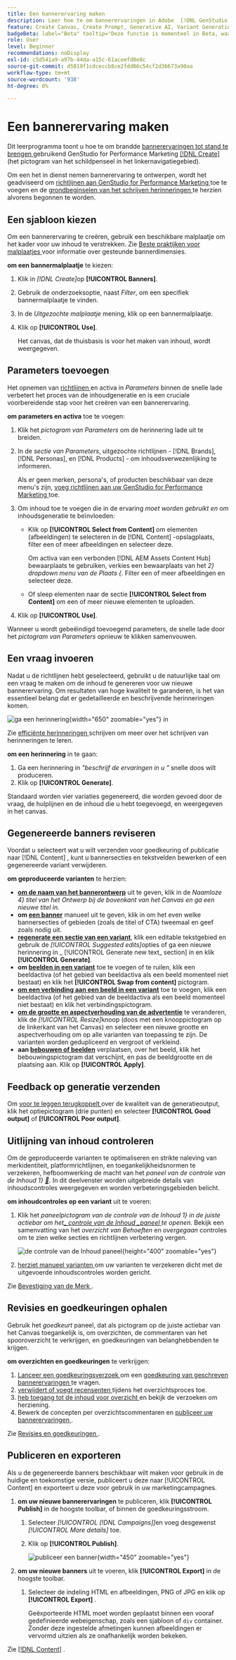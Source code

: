 ```yaml
---
title: Een bannerervaring maken
description: Leer hoe te om bannerervaringen in Adobe  [!DNL GenStudio]  voor de Marketing van Prestaties tot stand te brengen.
feature: Create Canvas, Create Prompt, Generative AI, Variant Generation, Content Generation
badgeBeta: label="Beta" tooltip="Deze functie is momenteel in Beta, waardoor bepaalde functionaliteit mogelijk beperkt is of kan worden gewijzigd."
role: User
level: Beginner
recommendations: noDisplay
exl-id: c5d541a9-a97b-44da-a15c-61aceefd0e8c
source-git-commit: d5019f1cdceccb8ce2fdd86c54cf2d36673a90aa
workflow-type: tm+mt
source-wordcount: '938'
ht-degree: 0%

---
```


# Een bannerervaring maken

Dit leerprogramma toont u hoe te om brandde [ bannerervaringen tot stand te brengen ](banner-experiences.md) gebruikend GenStudio for Performance Marketing [[!DNL Create]](/help/user-guide/create/overview.md) (het pictogram van het schildpenseel in het linkernavigatiegebied).

Om een het in dienst nemen bannerervaring te ontwerpen, wordt het geadviseerd om [ richtlijnen aan GenStudio for Performance Marketing ](/help/user-guide/guidelines/add-guidelines.md) toe te voegen en de [ grondbeginselen van het schrijven herinneringen ](/help/user-guide/effective-prompts.md) te herzien alvorens begonnen te worden.

## Een sjabloon kiezen

Om een bannerervaring te creëren, gebruik een beschikbare malplaatje om het kader voor uw inhoud te verstrekken. Zie [ Beste praktijken voor malplaatjes ](/help/user-guide/content/best-practices-for-templates.md#follow-channel-specific-template-guidelines) voor informatie over gesteunde bannerdimensies.

**om een bannermalplaatje** te kiezen:

1. Klik in _[!DNL Create]_&#x200B;op **[!UICONTROL Banners]**.
1. Gebruik de onderzoeksoptie, naast _Filter_, om een specifiek bannermalplaatje te vinden.
1. In de _Uitgezochte malplaatje_ mening, klik op een bannermalplaatje.
1. Klik op **[!UICONTROL Use]**.

   Het canvas, dat de thuisbasis is voor het maken van inhoud, wordt weergegeven.

## Parameters toevoegen

Het opnemen van [ richtlijnen ](/help/user-guide/guidelines/overview.md) en activa in _Parameters_ binnen de snelle lade verbetert het proces van de inhoudgeneratie en is een cruciale voorbereidende stap voor het creëren van een bannerervaring.

**om parameters en activa** toe te voegen:

1. Klik het _pictogram van Parameters_ om de herinnering lade uit te breiden.
1. In de _sectie van Parameters_, uitgezochte richtlijnen - [!DNL Brands], [!DNL Personas], en [!DNL Products] - om inhoudsverwezenlijking te informeren.

   Als er geen merken, persona&#39;s, of producten beschikbaar van deze menu&#39;s zijn, [ voeg richtlijnen aan uw GenStudio for Performance Marketing ](/help/user-guide/guidelines/add-guidelines.md) toe.

1. Om inhoud toe te voegen die in de ervaring *moet worden gebruikt en* om inhoudsgeneratie te beïnvloeden:
   * Klik op **[!UICONTROL Select from Content]** om elementen (afbeeldingen) te selecteren in de [!DNL Content] -opslagplaats, filter een of meer afbeeldingen en selecteer deze.

     Om activa van een verbonden [!DNL AEM Assets Content Hub] bewaarplaats te gebruiken, verkies een bewaarplaats van het _2&rbrace; dropdown menu van de Plaats &lbrace;._ Filter een of meer afbeeldingen en selecteer deze.

   * Of sleep elementen naar de sectie **[!UICONTROL Select from Content]** om een of meer nieuwe elementen te uploaden.
1. Klik op **[!UICONTROL Use]**.

Wanneer u wordt gebeëindigd toevoegend parameters, de snelle lade door het _pictogram van Parameters_ opnieuw te klikken samenvouwen.

## Een vraag invoeren

Nadat u de richtlijnen hebt geselecteerd, gebruikt u de natuurlijke taal om een vraag te maken om de inhoud te genereren voor uw nieuwe bannerervaring. Om resultaten van hoge kwaliteit te garanderen, is het van essentieel belang dat er gedetailleerde en beschrijvende herinneringen komen.

![ ga een herinnering ](/help/assets/prompt-displayad.png){width="650" zoomable="yes"} in

Zie [ efficiënte herinneringen ](/help/user-guide/effective-prompts.md) schrijven om meer over het schrijven van herinneringen te leren.

**om een herinnering** in te gaan:

1. Ga een herinnering in _&quot;beschrijf de ervaringen in u &quot;_ snelle doos wilt produceren.
1. Klik op **[!UICONTROL Generate]**.

Standaard worden vier variaties gegenereerd, die worden gevoed door de vraag, de hulplijnen en de inhoud die u hebt toegevoegd, en weergegeven in het canvas.

## Gegenereerde banners reviseren

Voordat u selecteert wat u wilt verzenden voor goedkeuring of publicatie naar [!DNL Content] , kunt u bannersecties en tekstvelden bewerken of een gegenereerde variant verwijderen.

**om geproduceerde varianten** te herzien:

* **[ om de naam van het bannerontwerp](/help/user-guide/create/manage-variants.md#change-draft-name)** uit te geven, klik in de _Naamloze 4&rbrace; titel van het Ontwerp bij de bovenkant van het Canvas en ga een nieuwe titel in._
* **om [ een banner](/help/user-guide/create/manage-variants.md#manually-edit-text)** manueel uit te geven, klik in om het even welke bannersecties of gebieden (zoals de titel of CTA) tweemaal en geef zoals nodig uit.
* **[ regenerate een sectie van een variant](/help/user-guide/create/manage-variants.md#re-generate-sections)**, klik een editable tekstgebied en gebruik de _[!UICONTROL Suggested edits]_&#x200B;opties of ga een nieuwe herinnering in _ [!UICONTROL Generate new text_ section] in en klik **[!UICONTROL Generate]**.
* **om [ beelden in een variant](/help/user-guide/create/manage-variants.md#swap-image)** toe te voegen of te ruilen, klik een beeldactiva (of het gebied van beeldactiva als een beeld momenteel niet bestaat) en klik het **[!UICONTROL Swap from content]** pictogram.
* **[ om een verbinding aan een beeld in een variant](/help/user-guide/create/manage-variants.md#add-image-link)** toe te voegen, klik een beeldactiva (of het gebied van de beeldactiva als een beeld momenteel niet bestaat) en klik het verbindingspictogram.
* **[ om de grootte en aspectverhouding van de advertentie](/help/user-guide/create/manage-variants.md#change-aspect-ratio)** te veranderen, klik de _[!UICONTROL Resize]_&#x200B;knoop (doos met een knooppictogram op de linkerkant van het Canvas) en selecteer een nieuwe grootte en aspectverhouding om op alle varianten van toepassing te zijn. De varianten worden gedupliceerd en vergroot of verkleind.
* **aan [ bebouwen of beelden](/help/user-guide/create/manage-variants.md#crop-assets)** verplaatsen, over het beeld, klik het bebouwingspictogram dat verschijnt, en pas de beeldgrootte en de plaatsing aan. Klik op **[!UICONTROL Apply]**.

<!-- # Preview for device
When revising and preparing email experiences, you can toggle between previews for desktop and mobile views to ensure coherence and visual appeal of draft variants.
**To preview variants for desktop and mobile devices** toggle the device preview option—between **desktop** and **mobile**—in the right menu bar (computer and phone icons) to preview how variants appear. -->

## Feedback op generatie verzenden

Om [ voor te leggen terugkoppelt ](/help/user-guide/create/manage-variants.md#generation-feedback) over de kwaliteit van de generatieoutput, klik het optiepictogram (drie punten) en selecteer **[!UICONTROL Good output]** of **[!UICONTROL Poor output]**.

## Uitlijning van inhoud controleren

Om de geproduceerde varianten te optimaliseren en strikte naleving van merkidentiteit, platformrichtlijnen, en toegankelijkheidsnormen te verzekeren, hefboomwerking de macht van het _paneel van de controle van de Inhoud 1&rbrace; [&#128279;](/help/user-guide/guidelines/brand-validation.md#content-check-panel)._ In dit deelvenster worden uitgebreide details van inhoudscontroles weergegeven en worden verbeteringsgebieden belicht.

**om inhoudcontroles op een variant** uit te voeren:

1. Klik het _paneelpictogram van de controle van de Inhoud 1&rbrace; in de juiste actiebar om het[_ controle van de Inhoud _paneel ](/help/user-guide/guidelines/brand-validation.md#content-check-panel) te openen._ Bekijk een samenvatting van het _overzicht van Behoeften_ en _overgegaan_ controles om te zien welke secties en richtlijnen verbetering vergen.

   ![_de controle van de Inhoud_ paneel ](/help/assets/content-check-panel.png){height="400" zoomable="yes"}

1. [ herziet manueel varianten ](#revise-generated-variants) om uw varianten te verzekeren dicht met de uitgevoerde inhoudscontroles worden gericht.

Zie [ Bevestiging van de Merk ](/help/user-guide/guidelines/brand-validation.md).

## Revisies en goedkeuringen ophalen

Gebruik het _goedkeurt_ paneel, dat als pictogram op de juiste actiebar van het Canvas toegankelijk is, om overzichten, de commentaren van het spooroverzicht te verkrijgen, en goedkeuringen van belanghebbenden te krijgen.

**om overzichten en goedkeuringen** te verkrijgen:

1. [ Lanceer een goedkeuringsverzoek ](/help/user-guide/approvals/request-review.md) om een [ goedkeuring van geschreven bannerervaringen ](/help/user-guide/approvals/approve-content.md) te vragen.
1. [ verwijdert of voegt recensenten ](/help/user-guide/approvals/review-and-edit.md#manage-approvals) tijdens het overzichtsproces toe.
1. [ heb toegang tot de inhoud voor overzicht ](/help/user-guide/approvals/review-and-edit.md#access-content-for-review) en bekijk de verzoeken om herziening.
1. Bewerk de concepten per overzichtscommentaren en [ publiceer uw bannerervaringen ](#publish-and-export-experience).

Zie [ Revisies en goedkeuringen ](/help/user-guide/approvals/overview.md).

## Publiceren en exporteren

Als u de gegenereerde banners beschikbaar wilt maken voor gebruik in de huidige en toekomstige versie, publiceert u deze naar [!UICONTROL Content] en exporteert u deze voor gebruik in uw marketingcampagnes.

1. **om uw nieuwe bannerervaringen** te publiceren, klik **[!UICONTROL Publish]** in de hoogste toolbar, of binnen de goedkeuringsstroom.
   1. Selecteer _[!UICONTROL [!DNL Campaigns]]_&#x200B;en voeg desgewenst&#x200B;_[!UICONTROL More details]_ toe.
   1. Klik op **[!UICONTROL Publish]**.

      ![ publiceer een banner ](/help/assets/publish-displayad.png){width="450" zoomable="yes"}

1. **om uw nieuwe banners** uit te voeren, klik **[!UICONTROL Export]** in de hoogste toolbar.
   1. Selecteer de indeling HTML en afbeeldingen, PNG of JPG en klik op **[!UICONTROL Export]** .

      Geëxporteerde HTML moet worden geplaatst binnen een vooraf gedefinieerde webeigenschap, zoals een sjabloon of `div` container. Zonder deze ingestelde afmetingen kunnen afbeeldingen er vervormd uitzien als ze onafhankelijk worden bekeken.

Zie [[!DNL Content]](/help/user-guide/content/overview.md#search-and-find-approved-content) .
